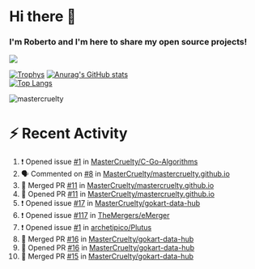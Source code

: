# Hi there 👋
### I'm Roberto and I'm here to share my open source projects!

<img src="https://komarev.com/ghpvc/?username=mastercruelty&label=Profile views&color=0e75b6"><br>

[![Trophys](https://github-profile-trophy.vercel.app/?username=mastercruelty)](https://github.com/ryo-ma/github-profile-trophy)
[![Anurag's GitHub stats](https://github-readme-stats.vercel.app/api?username=mastercruelty&show_icons=true&theme=tokyonight)](https://github.com/anuraghazra/github-readme-stats)<br>
[![Top Langs](https://github-readme-stats.vercel.app/api/top-langs/?username=mastercruelty&langs_count=10&hide=jupyter%20notebook&exclude_repo=Alarm-project&layout=compact&theme=tokyonight)](https://github.com/anuraghazra/github-readme-stats)
<p><img align="center" src="https://github-readme-streak-stats.herokuapp.com/?user=mastercruelty&" alt="mastercruelty" /></p>

# :zap: Recent Activity
<!--START_SECTION:activity-->
1. ❗ Opened issue [#1](https://github.com/MasterCruelty/C-Go-Algorithms/issues/1) in [MasterCruelty/C-Go-Algorithms](https://github.com/MasterCruelty/C-Go-Algorithms)
2. 🗣 Commented on [#8](https://github.com/MasterCruelty/mastercruelty.github.io/issues/8#issuecomment-2094487849) in [MasterCruelty/mastercruelty.github.io](https://github.com/MasterCruelty/mastercruelty.github.io)
3. 🎉 Merged PR [#11](https://github.com/MasterCruelty/mastercruelty.github.io/pull/11) in [MasterCruelty/mastercruelty.github.io](https://github.com/MasterCruelty/mastercruelty.github.io)
4. 💪 Opened PR [#11](https://github.com/MasterCruelty/mastercruelty.github.io/pull/11) in [MasterCruelty/mastercruelty.github.io](https://github.com/MasterCruelty/mastercruelty.github.io)
5. ❗ Opened issue [#17](https://github.com/MasterCruelty/gokart-data-hub/issues/17) in [MasterCruelty/gokart-data-hub](https://github.com/MasterCruelty/gokart-data-hub)
6. ❗ Opened issue [#117](https://github.com/TheMergers/eMerger/issues/117) in [TheMergers/eMerger](https://github.com/TheMergers/eMerger)
7. ❗ Opened issue [#1](https://github.com/archetipico/Plutus/issues/1) in [archetipico/Plutus](https://github.com/archetipico/Plutus)
8. 🎉 Merged PR [#16](https://github.com/MasterCruelty/gokart-data-hub/pull/16) in [MasterCruelty/gokart-data-hub](https://github.com/MasterCruelty/gokart-data-hub)
9. 💪 Opened PR [#16](https://github.com/MasterCruelty/gokart-data-hub/pull/16) in [MasterCruelty/gokart-data-hub](https://github.com/MasterCruelty/gokart-data-hub)
10. 🎉 Merged PR [#15](https://github.com/MasterCruelty/gokart-data-hub/pull/15) in [MasterCruelty/gokart-data-hub](https://github.com/MasterCruelty/gokart-data-hub)
<!--END_SECTION:activity-->
